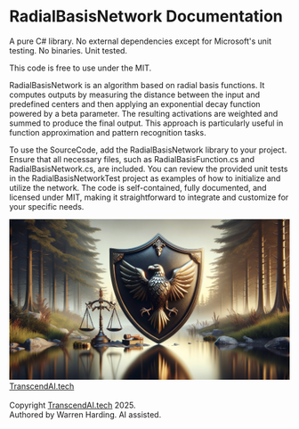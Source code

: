 # RadialBasisNetwork Documentation

A pure C# library. No external dependencies except for Microsoft's unit testing. No binaries. Unit tested.

This code is free to use under the MIT.

RadialBasisNetwork is an algorithm based on radial basis functions. It computes outputs by measuring the distance between the input and predefined centers and then applying an exponential decay function powered by a beta parameter. The resulting activations are weighted and summed to produce the final output. This approach is particularly useful in function approximation and pattern recognition tasks.

To use the SourceCode, add the RadialBasisNetwork library to your project. Ensure that all necessary files, such as RadialBasisFunction.cs and RadialBasisNetwork.cs, are included. You can review the provided unit tests in the RadialBasisNetworkTest project as examples of how to initialize and utilize the network. The code is self-contained, fully documented, and licensed under MIT, making it straightforward to integrate and customize for your specific needs.

![AI Image](aiimage.jpg)
[TranscendAI.tech](https://TranscendAI.tech)<br>
<br>
Copyright [TranscendAI.tech](https://TranscendAI.tech) 2025.</br>
Authored by Warren Harding. AI assisted.</br>